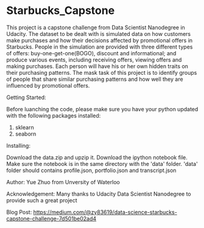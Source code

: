 # Starbucks_Capstone

This project is a capstone challenge from Data Scientist Nanodegree in Udacity. The dataset to be dealt with is simulated data on how customers make purchases and how their decisions affected by promotional offers in Starbucks. People in the simulation are provided with three different types of offers: buy-one-get-one(BOGO), discount and informational; and produce various events, including receiving offers, viewing offers and making purchases. Each person will have his or her own hidden traits on their purchasing patterns. The mask task of this project is to identify groups of people that share similar purchasing patterns and how well they are influenced by promotional offers.

Getting Started: 

Before luanching the code, please make sure you have your python updated with the following packages installed:
  1. sklearn
  2. seaborn
  
Installing:

Download the data.zip and upzip it. Download the ipython notebook file. Make sure the notebook is in the same directory with the 'data' folder. 'data' folder should contains profile.json, portfolio.json and transcript.json

Author:
Yue Zhuo from Unversity of Waterloo

Acknowledgement:
Many thanks to Udacity Data Scientist Nanodegree to provide such a great project

Blog Post:
https://medium.com/@zy83619/data-science-starbucks-capstone-challenge-7d501be02ad4
